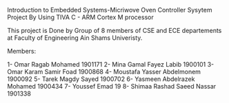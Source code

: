 Introduction to Embedded Systems-Micriwove Oven 
Controller Sysytem Project By Using TIVA C - ARM Cortex M processor

This project is Done by Group of 8 members of CSE and ECE departements at Faculty of Engineering Ain Shams Univeristy.


Members:


1- Omar Ragab Mohamed              1901171
2- Mina Gamal Fayez Labib          1900101
3- Omar Karam Samir Foad           1900868 
4- Moustafa Yasser Abdelmonem      1900092
5- Tarek Magdy Sayed               1900702
6- Yasmeen Abdelrazek Mohamed      1900434 
7- Youssef Emad                    19 
8- Shimaa Rashad Saeed Nassar      1901338
                        
       
           

  
